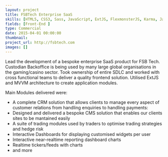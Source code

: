 ```yaml
---
layout: project
title: FSBTech Enterprise SaaS
skills: [HTML5, CSS3, Sass, JavaScript, ExtJS, FlexmonsterJS, Karma, Jasmine, Nightwatch, Gulp, Ant, Bash script]
fields: [Front-End ]
type: Commercial
date: 2015-04-01 00:00:00
thumbnail: 
project_url: http://fsbtech.com
images: []
---
```


Lead the development of a bespoke enterprise SaaS product for FSB Tech.
Custodian Backoffice is being used by many large global organisations in the gaming/casino sector.
Took ownership of entire SDLC and worked with cross functional teams to deliver a quality frontend solution.
Utilised ExtJS and MVVM architecture to create application modules.

Main Modules delivered were:

* A complete CRM solution that allows clients to manage every aspect of customer relations from handling enquiries to handling payments:
* Designed and delivered a bespoke CMS solution that enables our clients sites to be mantained easily
* A suite of trading modules used by traders to optimise trading strategies and hedge risk
* Interactive Dashboards for displaying customised widgets per user
* Interactive near-realtime reporting dashboard charts
* Realtime tickers/feeds with charts
* and more
